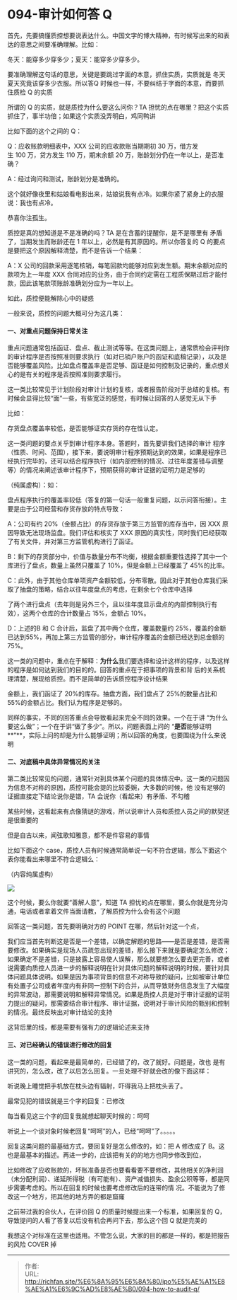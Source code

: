 # 094-审计如何答 Q

首先，先要搞懂质控想要说表达什么。中国文字的博大精神，有时候写出来的和表达的意思之间要准确理解。比如：

冬天：能穿多少穿多少；夏天：能穿多少穿多少。

要准确理解这句话的意思，关键是要跳过字面的本意，抓住实质，实质就是 冬天夏天究竟该穿多少衣服。所以答Q 时候也一样，不要纠结于字面的本意，而要抓住质检 Q 的实质

所谓的 Q 的实质，就是质控为什么要这么问你？TA 担忧的点在哪里？把这个实质抓住了，事半功倍；如果这个实质没弄明白，鸡同鸭讲

比如下面的这个之间的 Q：

Q：应收账款明细表中，XXX 公司的应收款账当期期初 30 万，借方发生 100 万，贷方发生 110 万，期末余额 20 万，账龄划分仍在一年以上，是否准确？

A：经过询问和测试，账龄划分是准确的。

这个就好像夜里和姑娘看电影出来，姑娘说我有点冷。如果你紧了紧身上的衣服说：我也有点冷。

恭喜你注孤生。

质控是真的想知道是不是准确的吗？TA 是在含蓄的提醒你，是不是哪里有 矛盾了，当期发生而账龄还在 1 年以上，必然是有其原因的。所以你答复的 Q 的要点是要把这个原因解释清楚，而不是告诉一个结果：

A：X 公司的回款采用逐笔核销，每笔回款均能够对应到发生额。期末余额对应的款项为上一年度 XXX 合同对应的业务，由于合同约定需在工程质保期过后才能付款，因此该笔款项账龄准确划分应为一年以上。

如此，质控便能解除心中的疑惑

一般来说，质控的问题大概可分为这几类：

#### **一、对重点问题保持日常关注**

重点问题通常包括函证、盘点、截止测试等等。在这类问题上，通常质检会评判你的审计程序是否按照准则要求执行（如对已销户账户的函证和底稿记录），以及是否能够覆盖风险。比如盘点覆盖率是否足够、函证是如何控制及记录的，重点想关心的是有关的程序是否按照准则要求履行。

这一类比较常见于计划阶段对审计计划的复核，或者报告阶段对于总结的复核。有时候会显得比较“面”一些，有些宽泛的感觉，有时候让回答的人感觉无从下手

比如：

存货盘点覆盖率较低，是否能够证实存货的存在性认定。

这一类问题的要点关乎到审计程序本身。答题时，首先要讲我们选择的审计 程序（性质、时间、范围），接下来，要说明审计程序预期达到的效果，如果是程序已经执行完毕的，还可以结合程序执行（如内部控制的情况、过往年度差错与调整等）的情况来阐述该审计程序下，预期获得的审计证据的证明力是足够的

（纯属虚构）：如：

盘点程序执行的覆盖率较低（答复的第一句话一般重复问题，以示问答衔接）。主要是由于公司经营和存货存放的特点导致：

A：公司有约 20%（金额占比）的存货存放于第三方监管的库存当中，因 XXX 原因导致无法现场监盘。我们评估和核实了 XXX 原因的真实性，同时我们已经获取了有关文件，并对第三方监管机构进行了函证。

B：剩下的存货部分中，价值与数量分布不均衡，根据金额重要性选择了其中一个库进行了盘点，数量上虽然只覆盖了 10%，但是金额上已经覆盖了 45%的比率。

C：此外，由于其他仓库单项资产金额较低，分布零散。因此对于其他仓库我们采取了抽盘的策略，结合以往年度盘点的考虑，在剩余七个仓库中选择

了两个进行盘点（去年则是另外三个，且以往年度显示盘点的内部控制执行有效），这两个仓库的合计数量占 15%，金额占 10%。

D：上述的B 和 C 合计后，监盘了其中两个仓库，覆盖数量约 25%，覆盖的金额已达到55%，再加上第三方监管的部分，审计程序覆盖的金额已经达到总金额的 75%。

这一类的问题中，重点在于解释：**为什么**我们要选择和设计这样的程序，以及这样的程序是如何达到我们的目的的。回答的重点在于把事项的背景和背 后的关系梳理清楚，展现给质控。而不是简单的告诉质控程序设计结果

金额上，我们函证了 20%的库存。抽盘方面，我们盘点了 25%的数量占比和 55%的金额占比。我们认为程序是足够的。

同样的事实，不同的回答重点会导致看起来完全不同的效果。一个在于讲 “为什么要这么做”；一个在于讲“做了多少“。所以，问题表面上问的 “**是否**能够证明**”**，实际上问的却是为什么能够证明；所以回答的角度，也要围绕为什么来说明

#### **二、对底稿中具体异常情况的关注**

第二类比较常见的问题，通常针对到具体某个问题的具体情况中。这一类的问题因为信息不对称的原因，质控可能会提的比较委婉，大多数的时候，他 没有足够的证据直接定下结论说你是错，TA 会说你（看起来）有矛盾、不勾稽

某些时候，这看起来有点像猜谜的游戏，所以说审计人员和质控人员之间的默契还是很重要的

但是自古以来，闻弦歌知雅意，都不是件容易的事情

比如下面这个 case，质控人员有时候通常简单说一句不符合逻辑，那么下面这个表你能看出来哪里不符合逻辑么：

（内容纯属虚构）

![](https://img.richfan.site/ibank/IPO审计札记/094-审计如何答Q_1.png)

这个时候，要么你就要“善解人意”，知道 TA 担忧的点在哪里，要么你就是充分沟通，电话或者拿着文件当面请教，了解质控为什么会有这个问题

回答这一类问题，首先要明确对方的 POINT 在哪，然后针对这一个点，

我们应当首先判断这是否是一个差错，以确定解题的思路——是否是差错，是否需要修改。如果确实是现场人员疏忽出现的差错，那么接下来就是要确定怎么修改；如果确定不是差错，只是披露上容易使人误解，那么就要想怎么要去更完善，或者说需要向质控人员进一步的解释说明在针对具体问题的解释说明的时候，要针对具体问题具体说明。如果是因为事项背景的信息不对称导致的疑问，比如被审计单位有处置子公司或者年度内有非同一控制下的合并，从而导致财务信息发生了大幅度的异常波动，那需要说明和解释异常情况。如果是质控人员是对于审计证据的证明力提出的疑问，那需要结合审计程序、审计证据，说明对于审计风险的甄别和控制的情况。最终反映出对审计结论的支持

这背后里的线，都是需要有强有力的逻辑论述来支持

#### **三、对已经确认的错误进行修改的回复**

这一类的问题，看起来是最简单的，已经错了的，改了就好。问题是，改也 是有讲究的，怎么改，改了以后怎么回复。一旦处理不好就会改的像下面这样：

听说晚上睡觉把手机放在枕头边有辐射，吓得我马上把枕头丢了。

最常见犯的错误就是三个字的回复：已修改

每当看见这三个字的回复我就想起聊天时候的：呵呵

听说上一个谈对象时候老回复“呵呵”的人，已经“呵呵”了。。。。。

回复这类问题的最基础方式，要回复好是怎么修改的，如：把 A 修改成了 B。这也是最基本的描述。再进一步的，应该把有关的的地方也同步修改到位，

比如修改了应收账款的，坏账准备是否也要看看要不要修改，其他相关的净利润（未分配利润）、递延所得税（有可能有）、资产减值损失、盈余公积等等，都是同步需要考虑的。所以在回复的时候也要考虑修改后的连带的情 况。不能说为了修改这一个地方，把其他的地方弄的都是窟窿

之前带过我的合伙人，在评价回 Q 的质量时候提出来一个标准，如果回复的 Q，导致提问的人看了答复以后没有机会再问下去，那么这个回 Q 就是完美的

我想这个对标准在这里也适用。不管怎么说，大家的目的都是一样的，都是把报告的风险 COVER 掉

---

> 作者:   
> URL: http://richfan.site/%E6%8A%95%E6%8A%80/ipo%E5%AE%A1%E8%AE%A1%E6%9C%AD%E8%AE%B0/094-how-to-audit-q/  

